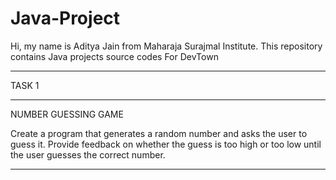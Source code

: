 # Java-Project 

Hi, my name is Aditya Jain from Maharaja Surajmal Institute.
This repository contains Java projects source codes For DevTown

******************************************************************************
TASK 1
******************************************************************************

NUMBER GUESSING GAME

Create a program that generates a random number and asks the
user to guess it. Provide feedback on whether the guess is too
high or too low until the user guesses the correct number.
******************************************************************************
